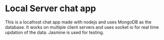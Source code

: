 # Local Server chat app

This is a localhost chat app made with nodejs and uses MongoDB as the database.
It works on multiple client servers and uses socket io for real time updation of the data.
Jasmine is used for testing.

